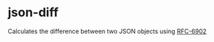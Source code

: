# json-diff
Calculates the difference between two JSON objects using [RFC-6902](https://datatracker.ietf.org/doc/html/rfc6902)
